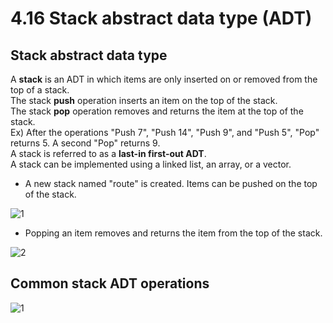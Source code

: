 # 4.16 Stack abstract data type (ADT)

## Stack abstract data type
A **stack** is an ADT in which items are only inserted on or removed from the top of a stack.   
The stack **push** operation inserts an item on the top of the stack.   
The stack **pop** operation removes and returns the item at the top of the stack.   
Ex) After the operations "Push 7", "Push 14", "Push 9", and "Push 5", "Pop" returns 5. A second "Pop" returns 9.   
A stack is referred to as a **last-in first-out ADT**.   
A stack can be implemented using a linked list, an array, or a vector.

* A new stack named "route" is created. Items can be pushed on the top of the stack.

![1](https://github.com/ijaejun1025/CIS223-Algorithms/assets/154036705/1ad72f6f-2328-4197-ac26-074ca94f4622)

* Popping an item removes and returns the item from the top of the stack.

![2](https://github.com/ijaejun1025/CIS223-Algorithms/assets/154036705/f06e1473-b547-467a-b15a-e6c4918e25d0)

## Common stack ADT operations

![1](https://github.com/ijaejun1025/CIS223-Algorithms/assets/154036705/704bef62-c22e-489d-b376-2a410ef22c97)
